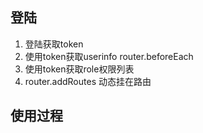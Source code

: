 ## 登陆
1. 登陆获取token
2. 使用token获取userinfo router.beforeEach
3. 使用token获取role权限列表
4. router.addRoutes 动态挂在路由
## 使用过程
